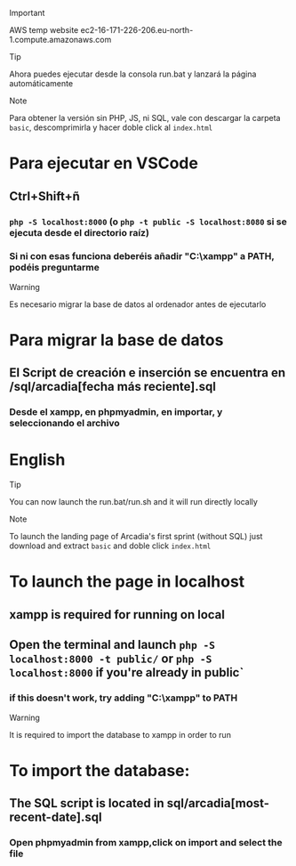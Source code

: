 >[!IMPORTANT]
> AWS temp website ec2-16-171-226-206.eu-north-1.compute.amazonaws.com

>[!TIP]
>Ahora puedes ejecutar desde la consola run.bat y lanzará la página automáticamente

>[!NOTE]
>Para obtener la versión sin PHP, JS, ni SQL, vale con descargar
>la carpeta `basic`, descomprimirla y hacer doble click al `index.html`


# Para ejecutar en VSCode

## Ctrl+Shift+ñ

### `php -S localhost:8000` (o `php -t public -S localhost:8080` si se ejecuta desde el directorio raíz)

### **Si ni con esas funciona deberéis añadir "C:\xampp\" a PATH, podéis preguntarme**

>[!WARNING]
>Es necesario migrar la base de datos al ordenador antes de ejecutarlo

# Para migrar la base de datos

## El Script de creación e inserción se encuentra en /sql/arcadia[fecha más reciente].sql

### Desde el xampp, en phpmyadmin, en importar, y seleccionando el archivo






# English






>[!TIP]
>You can now launch the run.bat/run.sh and it will run directly locally

>[!NOTE]
>To launch the landing page of Arcadia's first sprint (without SQL) just download and extract `basic` and doble click `index.html`

# To launch the page in localhost

## xampp is required for running on local

## Open the terminal and launch `php -S localhost:8000 -t public/` or `php -S localhost:8000` if you're already in public`

### if this doesn't work, try adding "C:\xampp" to PATH 

>[!WARNING]
>It is required to import the database to xampp in order to run

# To import the database:

## The SQL script is located in sql/arcadia[most-recent-date].sql 

### Open phpmyadmin from xampp,click on import and select the file
